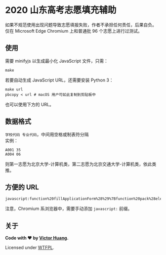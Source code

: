 # 2020 山东高考志愿填充辅助

如果不规范使用出现问题导致志愿填报失败，作者不承担任何责任，后果自负。
仅在 Microsoft Edge Chromium 上和普通批 96 个志愿上进行过测试。

## 使用
需要 minifyjs 以生成最小化 JavaScript 文件，只需：
```shell
make
```

若要自动生成 JavaScript URL，还需要安装 Python 3：
```
make url
pbcopy < url # macOS 用户可如此复制到剪贴板中
```

也可以使用下方的 URL。

## 数据格式
`学校代码 专业代码`，中间用空格或制表符分隔  
实例：
```plain
A001 35
A004 06
```	
则第一志愿为北京大学-计算机类，第二志愿为北京交通大学-计算机类，依此类推。

## 方便的 URL
```url
javascript:function%20fillApplicationForm%28%29%7Bfunction%20pack%28element%29%7Breturn%20Object%28%7BsrcElement%3Aelement%2Ctarget%3Aelement%7D%29%7Dfunction%20work%28%29%7Balert%28%22Please%20check%20your%20form%20once%20finished%20to%20ensure%20its%20correctness.%5CnALERT%3A%20WE%20TAKE%20NO%20RESPONSIBILITY%20FOR%20ANY%20CONSEQUENCE%20IT%20CAUSES%21%20USE%20IT%20AT%20YOUR%20OWN%20RISK%21%22%29%3Bvar%20rawList%3Dprompt%28%22Input%20multi%20line%20data%20copied%20by%20other%20text%20editor%3A%22%29.split%28%22%5Cn%22%29%2Ccount%3DrawList.length%3Bif%28count%3E96%29return%20alert%28%22Too%20many%20applications%21%22%29%2C%211%3Bvar%20dataList%3D%5B%5D%2Ci%3D0%3Bfor%28i%3D0%3Bcount%3Ei%3Bi%2B%2B%29rawList%5Bi%5D%3DrawList%5Bi%5D.replace%28%22%09%22%2C%22%20%22%29%2CdataList%5Bi%5D%3DrawList%5Bi%5D.split%28%22%20%22%29%3Bfor%28rawList%3Dnull%2Ci%3D0%3Bcount%3Ei%3Bi%2B%2B%29%7Bvar%20schoolElement%3Ddocument.getElementById%28%22yxdh_%22%2Bi%29%2CmajorElement%3Ddocument.getElementById%28%22zydh_%22%2Bi%2B%22_0%22%29%3BschoolElement.value%3DdataList%5Bi%5D%5B0%5D%2CgetYxmc%28pack%28schoolElement%29%29%2CmajorElement.value%3DdataList%5Bi%5D%5B1%5D%2CgetZymc%28pack%28majorElement%29%29%2ConZydhBlur_pxzy%28pack%28majorElement%29%29%7D%7Dvar%20expandBtnElement%3Ddocument.getElementById%28%22zyMenu210%22%29%2CformParentElement%3Ddocument.getElementById%28%22zyEdit210%22%29%3B0%3D%3D%3DformParentElement.childElementCount%26%26expandBtnElement.click%28%29%2CsetTimeout%28work%2C500%29%7DfillApplicationForm%28%29%3B
```
注意，Chromium 系浏览器中，需要手动添加 `javascript:` 前缀。

## 关于
**Code with ❤️ by [Victor Huang](https://qwq.ren).**

Licensed under [WTFPL](LICENSE).
